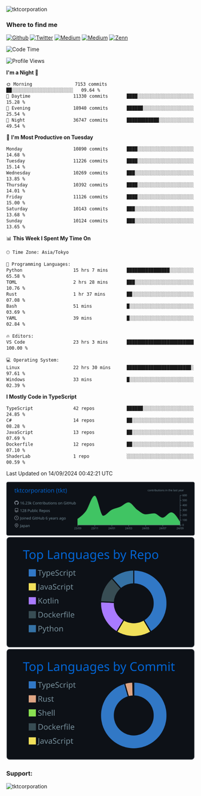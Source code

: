 <p align="left"> <img src="https://komarev.com/ghpvc/?username=tktcorporation&label=Profile%20views&color=0e75b6&style=flat" alt="tktcorporation" /> </p>

<h3>Where to find me</h3>
<p>
<a href="https://github.com/tktcorporation" target="_blank"><img alt="Github" src="https://img.shields.io/badge/GitHub-%2312100E.svg?&style=for-the-badge&logo=Github&logoColor=white" /></a>
<a href="https://twitter.com/tktcorporation" target="_blank"><img alt="Twitter" src="https://img.shields.io/badge/twitter-%231DA1F2.svg?&style=for-the-badge&logo=twitter&logoColor=white" /></a>
<a href="https://www.linkedin.com/in/tktcorporation" target="_blank"><img alt="Medium" src="https://img.shields.io/badge/linkdin-0a66c2.svg?&style=for-the-badge&logo=linkedin&logoColor=white" /></a>
<a href="https://qiita.com/tktcorporation" target="_blank"><img alt="Medium" src="https://img.shields.io/badge/qiita-55C500.svg?&style=for-the-badge&logo=qiita&logoColor=white" /></a>
<a href="https://zenn.dev/tktcorporation" target="_blank"><img alt="Zenn" src="https://img.shields.io/badge/Zenn-3EA8FF.svg?&style=for-the-badge&logo=Zenn&logoColor=white" /></a>
</p>
  
<!--START_SECTION:waka-->
![Code Time](http://img.shields.io/badge/Code%20Time-1%2C734%20hrs%2016%20mins-blue)

![Profile Views](http://img.shields.io/badge/Profile%20Views-0-blue)

**I'm a Night 🦉** 

```text
🌞 Morning                7153 commits        ██░░░░░░░░░░░░░░░░░░░░░░░   09.64 % 
🌆 Daytime                11330 commits       ████░░░░░░░░░░░░░░░░░░░░░   15.28 % 
🌃 Evening                18940 commits       ██████░░░░░░░░░░░░░░░░░░░   25.54 % 
🌙 Night                  36747 commits       ████████████░░░░░░░░░░░░░   49.54 % 
```
📅 **I'm Most Productive on Tuesday** 

```text
Monday                   10890 commits       ████░░░░░░░░░░░░░░░░░░░░░   14.68 % 
Tuesday                  11226 commits       ████░░░░░░░░░░░░░░░░░░░░░   15.14 % 
Wednesday                10269 commits       ███░░░░░░░░░░░░░░░░░░░░░░   13.85 % 
Thursday                 10392 commits       ████░░░░░░░░░░░░░░░░░░░░░   14.01 % 
Friday                   11126 commits       ████░░░░░░░░░░░░░░░░░░░░░   15.00 % 
Saturday                 10143 commits       ███░░░░░░░░░░░░░░░░░░░░░░   13.68 % 
Sunday                   10124 commits       ███░░░░░░░░░░░░░░░░░░░░░░   13.65 % 
```


📊 **This Week I Spent My Time On** 

```text
🕑︎ Time Zone: Asia/Tokyo

💬 Programming Languages: 
Python                   15 hrs 7 mins       ████████████████░░░░░░░░░   65.58 % 
TOML                     2 hrs 28 mins       ███░░░░░░░░░░░░░░░░░░░░░░   10.76 % 
Rust                     1 hr 37 mins        ██░░░░░░░░░░░░░░░░░░░░░░░   07.08 % 
Bash                     51 mins             █░░░░░░░░░░░░░░░░░░░░░░░░   03.69 % 
YAML                     39 mins             █░░░░░░░░░░░░░░░░░░░░░░░░   02.84 % 

🔥 Editors: 
VS Code                  23 hrs 3 mins       █████████████████████████   100.00 % 

💻 Operating System: 
Linux                    22 hrs 30 mins      ████████████████████████░   97.61 % 
Windows                  33 mins             █░░░░░░░░░░░░░░░░░░░░░░░░   02.39 % 
```

**I Mostly Code in TypeScript** 

```text
TypeScript               42 repos            ██████░░░░░░░░░░░░░░░░░░░   24.85 % 
C#                       14 repos            ██░░░░░░░░░░░░░░░░░░░░░░░   08.28 % 
JavaScript               13 repos            ██░░░░░░░░░░░░░░░░░░░░░░░   07.69 % 
Dockerfile               12 repos            ██░░░░░░░░░░░░░░░░░░░░░░░   07.10 % 
ShaderLab                1 repo              ░░░░░░░░░░░░░░░░░░░░░░░░░   00.59 % 
```




 Last Updated on 14/09/2024 00:42:21 UTC
<!--END_SECTION:waka-->

[![](https://raw.githubusercontent.com/tktcorporation/tktcorporation/master/profile-summary-card-output/github_dark/0-profile-details.svg)](https://github.com/vn7n24fzkq/github-profile-summary-cards)
[![](https://raw.githubusercontent.com/tktcorporation/tktcorporation/master/profile-summary-card-output/github_dark/1-repos-per-language.svg)](https://github.com/vn7n24fzkq/github-profile-summary-cards) [![](https://raw.githubusercontent.com/tktcorporation/tktcorporation/master/profile-summary-card-output/github_dark/2-most-commit-language.svg)](https://github.com/vn7n24fzkq/github-profile-summary-cards)

<h3 align="left">Support:</h3>
<p><a href="https://www.buymeacoffee.com/tktcorporation"> <img align="left" src="https://cdn.buymeacoffee.com/buttons/v2/default-yellow.png" height="50" width="210" alt="tktcorporation" /></a></p><br><br>
